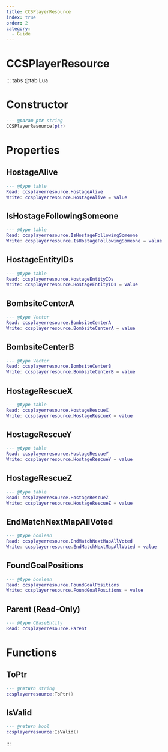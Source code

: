 ```yaml
---
title: CCSPlayerResource
index: true
order: 2
category:
  - Guide
---
```


# CCSPlayerResource

::: tabs
@tab Lua
# Constructor
```lua
--- @param ptr string
CCSPlayerResource(ptr)
```
# Properties
## HostageAlive 
```lua
--- @type table
Read: ccsplayerresource.HostageAlive
Write: ccsplayerresource.HostageAlive = value
```
## IsHostageFollowingSomeone 
```lua
--- @type table
Read: ccsplayerresource.IsHostageFollowingSomeone
Write: ccsplayerresource.IsHostageFollowingSomeone = value
```
## HostageEntityIDs 
```lua
--- @type table
Read: ccsplayerresource.HostageEntityIDs
Write: ccsplayerresource.HostageEntityIDs = value
```
## BombsiteCenterA 
```lua
--- @type Vector
Read: ccsplayerresource.BombsiteCenterA
Write: ccsplayerresource.BombsiteCenterA = value
```
## BombsiteCenterB 
```lua
--- @type Vector
Read: ccsplayerresource.BombsiteCenterB
Write: ccsplayerresource.BombsiteCenterB = value
```
## HostageRescueX 
```lua
--- @type table
Read: ccsplayerresource.HostageRescueX
Write: ccsplayerresource.HostageRescueX = value
```
## HostageRescueY 
```lua
--- @type table
Read: ccsplayerresource.HostageRescueY
Write: ccsplayerresource.HostageRescueY = value
```
## HostageRescueZ 
```lua
--- @type table
Read: ccsplayerresource.HostageRescueZ
Write: ccsplayerresource.HostageRescueZ = value
```
## EndMatchNextMapAllVoted 
```lua
--- @type boolean
Read: ccsplayerresource.EndMatchNextMapAllVoted
Write: ccsplayerresource.EndMatchNextMapAllVoted = value
```
## FoundGoalPositions 
```lua
--- @type boolean
Read: ccsplayerresource.FoundGoalPositions
Write: ccsplayerresource.FoundGoalPositions = value
```
## Parent (Read-Only)
```lua
--- @type CBaseEntity
Read: ccsplayerresource.Parent
```
# Functions
## ToPtr
```lua
--- @return string
ccsplayerresource:ToPtr()
```
## IsValid
```lua
--- @return bool
ccsplayerresource:IsValid()
```

:::
